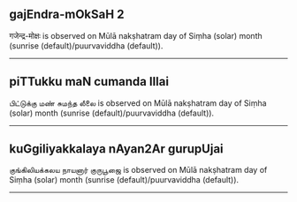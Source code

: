 ## gajEndra-mOkSaH 2

गजेन्द्र-मोक्षः is observed on Mūlā nakṣhatram day of Siṃha (solar) month (sunrise (default)/puurvaviddha (default)).


---
## piTTukku maN cumanda lIlai

பிட்டுக்கு மண் சுமந்த லீலை is observed on Mūlā nakṣhatram day of Siṃha (solar) month (sunrise (default)/puurvaviddha (default)).


---
## kuGgiliyakkalaya nAyan2Ar gurupUjai

குங்கிலியக்கலய நாயனார் குருபூஜை is observed on Mūlā nakṣhatram day of Siṃha (solar) month (sunrise (default)/puurvaviddha (default)).


---
